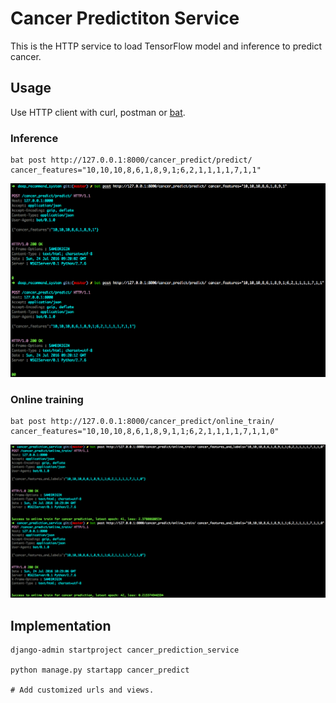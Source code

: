 # Cancer Predictiton Service

This is the HTTP service to load TensorFlow model and inference to predict cancer.

## Usage

Use HTTP client with curl, postman or [bat](https://github.com/astaxie/bat).

### Inference

```
bat post http://127.0.0.1:8000/cancer_predict/predict/ cancer_features="10,10,10,8,6,1,8,9,1;6,2,1,1,1,1,7,1,1"
```

![](./images/predict.png)

### Online training

```
bat post http://127.0.0.1:8000/cancer_predict/online_train/ cancer_features="10,10,10,8,6,1,8,9,1,1;6,2,1,1,1,1,7,1,1,0"
```

![](./images/online_train.png)

## Implementation

```
django-admin startproject cancer_prediction_service

python manage.py startapp cancer_predict

# Add customized urls and views.
```